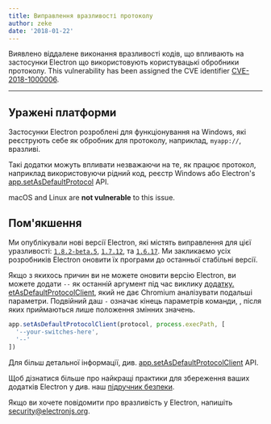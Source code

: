 ```yaml
---
title: Виправлення вразливості протоколу
author: zeke
date: '2018-01-22'
---
```


Виявлено віддалене виконання вразливості кодів, що впливають на застосунки Electron що використовують користувацькі обробники протоколу. This vulnerability has been assigned the CVE identifier [CVE-2018-1000006](https://cve.mitre.org/cgi-bin/cvename.cgi?name=CVE-2018-1000006).

---

## Уражені платформи

Застосунки Electron розроблені для функціонування на Windows, які реєструють себе як обробник для протоколу, наприклад, `myapp://`, вразливі.

Такі додатки можуть впливати незважаючи на те, як працює протокол, наприклад використовуючи рідний код, реєстр Windows або Electron's [app.setAsDefaultProtocol](https://electronjs.org/docs/api/app#appsetasdefaultprotocolclientprotocol-path-args-macos-windows) API.

macOS and Linux are **not vulnerable** to this issue.

## Пом'якшення

Ми опублікували нові версії Electron, які містять виправлення для цієї уразливості: [`1.8.2-beta.5`](https://github.com/electron/electron/releases/tag/v1.8.2-beta.5), [`1.7.12`](https://github.com/electron/electron/releases/tag/v1.7.12), та [`1.6.17`](https://github.com/electron/electron/releases/tag/v2.6.17). Ми закликаємо усіх розробників Electron оновити їх програми до останньої стабільні версії.

Якщо з якихось причин ви не можете оновити версію Electron, ви можете додати `--` як останній аргумент під час виклику [додатку. etAsDefaultProtocolClient](https://electronjs.org/docs/api/app#appsetasdefaultprotocolclientprotocol-path-args-macos-windows), який не дає Chromium аналізувати подальші параметри. Подвійний даш `-` означає кінець параметрів команди, , після яких приймаються лише положення змінних значень.

```js
app.setAsDefaultProtocolClient(protocol, process.execPath, [
  '--your-switches-here',
  '--'
])
```

Для більш детальної інформації, див. [app.setAsDefaultProtocolClient](https://electronjs.org/docs/api/app#appsetasdefaultprotocolclientprotocol-path-args-macos-windows) API.

Щоб дізнатися більше про найкращі практики для збереження ваших додатків Electron у див. наш [підручник безпеки](https://electronjs.org/docs/tutorial/security).

Якщо ви хочете повідомити про вразливість у Electron, напишіть security@electronjs.org.
